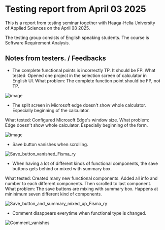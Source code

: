 # Testing report from April 03 2025

This is a report from testing seminar together with Haaga-Helia University of Applied Sciences
on the April 03 2025.

The testing group consists of English speaking students. The course is Software Requirement Analysis.

## Notes from testers. / Feedbacks

* The complete functional points is incorrectly TP. It should be FP.
What tested: Opened one project in the selection screen of calculator in English UI.
What problem: The complete function point should be FP, not TP.

![image](https://github.com/user-attachments/assets/3801ab8f-3e5c-4016-9ad9-667858e78844)


* The split screen in Microsoft edge doesn't show whole calculator.
Especially beginning of the calculator.

What tested: Configured Microsoft Edge's window size.
What problem: Edge doesn't show whole calculator.
Especially beginning of the form.

![image](https://github.com/user-attachments/assets/f43acd2c-751a-47a9-9a7d-512992cc7ca4)

* Save button vanishes when scrolling.

![Save_button_vanished_Fisma_ry](https://github.com/user-attachments/assets/78d6541a-5bfa-4a5a-b15d-607e9a0d79a0)
  

* When having a lot of different kinds of functional components, the save buttons gets behind or mixed 
with summary box.

 What tested: Created many new functional components. Added all info and number to each different components. Then scrolled to last component.
What problem: The save buttons are mixing with summary box. Happens at mininimum seven different kind of components.

![Save_button_and_summary_mixed_up_Fisma_ry](https://github.com/user-attachments/assets/30ef755d-b839-40c4-a15d-e1f58e276d3b)

* Comment disappears everytime when functional type is changed.

![Comment_vanishes](https://github.com/user-attachments/assets/8ab516fe-a0d7-4d05-96dc-29e90883fd02)




